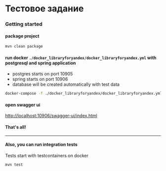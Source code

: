 # Тестовое задание 

### Getting started
#### package project
```bash
mvn clean package

```
#### run docker `./docker_libraryforyandex/docker_libraryforyandex.yml` with postgresql and spring application
- postgres starts on port 10905
- spring starts on port 10906
- database will be created automatically with test data
```bash
docker-compose -f ./docker_libraryforyandex/docker_libraryforyandex.yml up
```
 
#### open swagger ui
<a href="http://localhost:10906/swagger-ui/index.html" target="_blank">http://localhost:10906/swagger-ui/index.html</a>

#### That's all!

-----------
#### Also, you can run integration tests
Tests start with testcontainers on docker
```bash
mvn test

```
